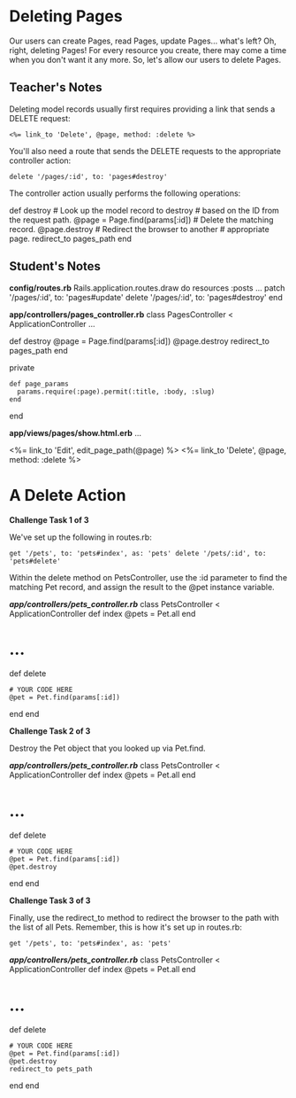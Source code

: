 # Deleting Pages
Our users can create Pages, read Pages, update Pages... 
what's left? 
Oh, right, deleting Pages!
For every resource you create, there may come a time when you don't want it any more.
So, let's allow our users to delete Pages.

## Teacher's Notes

Deleting model records usually first requires providing a link that sends a DELETE request:

`<%= link_to 'Delete', @page, method: :delete %>`

You'll also need a route that sends the DELETE requests to the appropriate controller action:

`delete '/pages/:id', to: 'pages#destroy'`

The controller action usually performs the following operations:

  def destroy
    # Look up the model record to destroy
    # based on the ID from the request path.
    @page = Page.find(params[:id])
    # Delete the matching record.
    @page.destroy
    # Redirect the browser to another
    # appropriate page.
    redirect_to pages_path
  end

## Student's Notes

__config/routes.rb__
Rails.application.routes.draw do
  resources :posts
  ...
  patch '/pages/:id', to: 'pages#update'
  delete '/pages/:id', to: 'pages#destroy'
end

__app/controllers/pages_controller.rb__
class PagesController < ApplicationController
  ...

  def destroy
    @page = Page.find(params[:id])
    @page.destroy
    redirect_to pages_path
  end

  private

    def page_params
      params.require(:page).permit(:title, :body, :slug)
    end
end

__app/views/pages/show.html.erb__
...

<%= link_to 'Edit', edit_page_path(@page) %>
<%= link_to 'Delete', @page, method: :delete %>

# A Delete Action 

**Challenge Task 1 of 3**

We've set up the following in routes.rb:

`get '/pets', to: 'pets#index', as: 'pets'
delete '/pets/:id', to: 'pets#delete'`

Within the delete method on PetsController, use the :id parameter to find the matching Pet record, and assign the result to the @pet instance variable.

___app/controllers/pets_controller.rb___
class PetsController < ApplicationController
  def index
    @pets = Pet.all
  end

  # ...

  def delete

    # YOUR CODE HERE
    @pet = Pet.find(params[:id])
  end
end

**Challenge Task 2 of 3**

Destroy the Pet object that you looked up via Pet.find.

___app/controllers/pets_controller.rb___
class PetsController < ApplicationController
  def index
    @pets = Pet.all
  end

  # ...

  def delete

    # YOUR CODE HERE
    @pet = Pet.find(params[:id])
    @pet.destroy
  end
end

**Challenge Task 3 of 3**

Finally, use the redirect_to method to redirect the browser to the path with the list of all Pets.
Remember, this is how it's set up in routes.rb:

`get '/pets', to: 'pets#index', as: 'pets'`

___app/controllers/pets_controller.rb___
class PetsController < ApplicationController
  def index
    @pets = Pet.all
  end

  # ...

  def delete

    # YOUR CODE HERE
    @pet = Pet.find(params[:id])
    @pet.destroy
    redirect_to pets_path
  end
end
